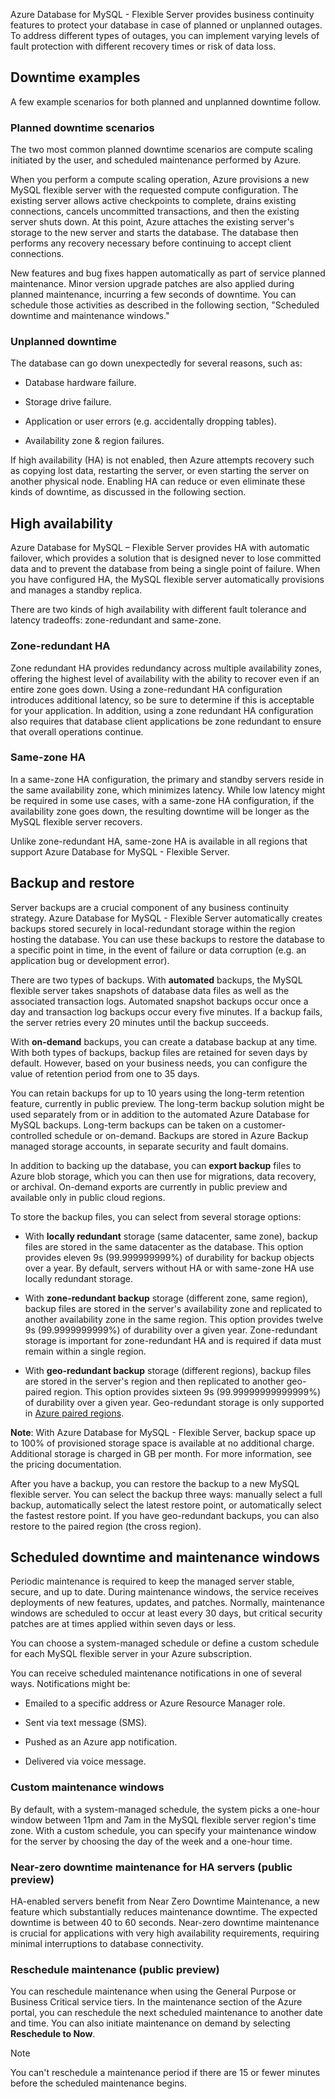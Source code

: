 Azure Database for MySQL - Flexible Server provides business continuity features to protect your database in case of planned or unplanned outages. To address different types of outages, you can implement varying levels of fault protection with different recovery times or risk of data loss.
## Downtime examples

A few example scenarios for both planned and unplanned downtime follow.

### Planned downtime scenarios

The two most common planned downtime scenarios are compute scaling initiated by the user, and scheduled maintenance performed by Azure.

When you perform a compute scaling operation, Azure provisions a new MySQL flexible server with the requested compute configuration. The existing server allows active checkpoints to complete, drains existing connections, cancels uncommitted transactions, and then the existing server shuts down. At this point, Azure attaches the existing server's storage to the new server and starts the database. The database then performs any recovery necessary before continuing to accept client connections.

New features and bug fixes happen automatically as part of service planned maintenance. Minor version upgrade patches are also applied during planned maintenance, incurring a few seconds of downtime. You can schedule those activities as described in the following section, "Scheduled downtime and maintenance windows."

### Unplanned downtime

The database can go down unexpectedly for several reasons, such as:

- Database hardware failure.

- Storage drive failure.

- Application or user errors (e.g. accidentally dropping tables).

- Availability zone & region failures.

If high availability (HA) is not enabled, then Azure attempts recovery such as copying lost data, restarting the server, or even starting the server on another physical node. Enabling HA can reduce or even eliminate these kinds of downtime, as discussed in the following section.

## High availability

Azure Database for MySQL – Flexible Server provides HA with automatic failover, which provides a solution that is designed never to lose committed data and to prevent the database from being a single point of failure. When you have configured HA, the MySQL flexible server automatically provisions and manages a standby replica.

There are two kinds of high availability with different fault tolerance and latency tradeoffs: zone-redundant and same-zone.

### Zone-redundant HA

Zone redundant HA provides redundancy across multiple availability zones, offering the highest level of availability with the ability to recover even if an entire zone goes down. Using a zone-redundant HA configuration introduces additional latency, so be sure to determine if this is acceptable for your application. In addition, using a zone redundant HA configuration also requires that database client applications be zone redundant to ensure that overall operations continue.

### Same-zone HA

In a same-zone HA configuration, the primary and standby servers reside in the same availability zone, which minimizes latency. While low latency might be required in some use cases, with a same-zone HA configuration, if the availability zone goes down, the resulting downtime will be longer as the MySQL flexible server recovers.

Unlike zone-redundant HA, same-zone HA is available in all regions that support Azure Database for MySQL - Flexible Server.

## Backup and restore

Server backups are a crucial component of any business continuity strategy. Azure Database for MySQL - Flexible Server automatically creates backups stored securely in local-redundant storage within the region hosting the database. You can use these backups to restore the database to a specific point in time, in the event of failure or data corruption (e.g. an application bug or development error).

There are two types of backups. With **automated** backups, the MySQL flexible server takes snapshots of database data files as well as the associated transaction logs. Automated snapshot backups occur once a day and transaction log backups occur every five minutes. If a backup fails, the server retries every 20 minutes until the backup succeeds.

With **on-demand** backups, you can create a database backup at any time. With both types of backups, backup files are retained for seven days by default. However, based on your business needs, you can configure the value of retention period from one to 35 days.

You can retain backups for up to 10 years using the long-term retention feature, currently in public preview. The long-term backup solution might be used separately from or in addition to the automated Azure Database for MySQL backups. Long-term backups can be taken on a customer-controlled schedule or on-demand. Backups are stored in Azure Backup managed storage accounts, in separate security and fault domains.

In addition to backing up the database, you can **export backup** files to Azure blob storage, which you can then use for migrations, data recovery, or archival. On-demand exports are currently in public preview and available only in public cloud regions.

To store the backup files, you can select from several storage options:

- With **locally redundant** storage (same datacenter, same zone), backup files are stored in the same datacenter as the database. This option provides eleven 9s (99.999999999%) of durability for backup objects over a year. By default, servers without HA or with same-zone HA use locally redundant storage.

- With **zone-redundant backup** storage (different zone, same region), backup files are stored in the server's availability zone and replicated to another availability zone in the same region. This option provides twelve 9s (99.9999999999%) of durability over a given year. Zone-redundant storage is important for zone-redundant HA and is required if data must remain within a single region.

- With **geo-redundant backup** storage (different regions), backup files are stored in the server's region and then replicated to another geo-paired region. This option provides sixteen 9s (99.99999999999999%) of durability over a given year. Geo-redundant storage is only supported in [Azure paired regions](https://github.com/solliancenet/microsoft-learning-path-work-with-azure-database-for-mysql/blob/main/azure/mysql/flexible-server/overview#azure-regions).

**Note**: With Azure Database for MySQL - Flexible Server, backup space up to 100% of provisioned storage space is available at no additional charge. Additional storage is charged in GB per month. For more information, see the pricing documentation.

After you have a backup, you can restore the backup to a new MySQL flexible server. You can select the backup three ways: manually select a full backup, automatically select the latest restore point, or automatically select the fastest restore point. If you have geo-redundant backups, you can also restore to the paired region (the cross region).

## Scheduled downtime and maintenance windows

Periodic maintenance is required to keep the managed server stable, secure, and up to date. During maintenance windows, the service receives deployments of new features, updates, and patches. Normally, maintenance windows are scheduled to occur at least every 30 days, but critical security patches are at times applied within seven days or less.

You can choose a system-managed schedule or define a custom schedule for each MySQL flexible server in your Azure subscription.

You can receive scheduled maintenance notifications in one of several ways. Notifications might be:

- Emailed to a specific address or Azure Resource Manager role.

- Sent via text message (SMS).

- Pushed as an Azure app notification.

- Delivered via voice message.

### Custom maintenance windows

By default, with a system-managed schedule, the system picks a one-hour window between 11pm and 7am in the MySQL flexible server region's time zone. With a custom schedule, you can specify your maintenance window for the server by choosing the day of the week and a one-hour time.

### Near-zero downtime maintenance for HA servers (public preview)

HA-enabled servers benefit from Near Zero Downtime Maintenance, a new feature which substantially reduces maintenance downtime. The expected downtime is between 40 to 60 seconds. Near-zero downtime maintenance is crucial for applications with very high availability requirements, requiring minimal interruptions to database connectivity.

### Reschedule maintenance (public preview)

You can reschedule maintenance when using the General Purpose or Business Critical service tiers. In the maintenance section of the Azure portal, you can reschedule the next scheduled maintenance to another date and time. You can also initiate maintenance on demand by selecting **Reschedule to Now**.

> [!NOTE]  
>  
> You can't reschedule a maintenance period if there are 15 or fewer minutes before the scheduled maintenance begins.
